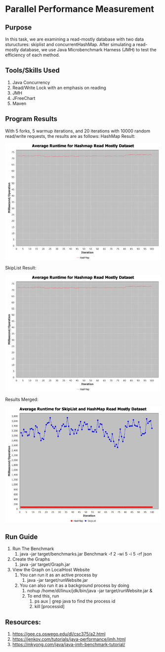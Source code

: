 # Parallel Performance Measurement
## Purpose
In this task, we are examining a read-mostly database with two data stuructures: skiplist and concurrentHashMap. After simulating a read-mostly database, we use Java Microbenchmark Harness (JMH) to test the efficiency of each method. 

## Tools/Skills Used
1. Java Concurrency 
2. Read/Write Lock with an emphasis on reading
3. JMH 
4. JFreeChart
5. Maven

## Program Results
With 5 forks, 5 warmup iterations, and 20 iterations with 10000 random read/write requests, the results are as follows:
HashMap Result:

![Graph depicting how HashMap runtime stayed around 72 ms/operations](/src/main/resources/static/HashMap.png)


SkipList Result:

![Graph depicting how SkipList runtime fluctuated from 2600-3600 ms/operations](/src/main/resources/static/HashMap.png)

Results Merged: 

![Graph combining the two graphs together](/src/main/resources/static/xyImage.png)


## Run Guide
1. Run The Benchmark
    1. java -jar target/benchmarks.jar Benchmark -f 2 -wi 5 -i 5 -rf json
2. Create the Graphs
    1. java -jar target/Graph.jar
3. View the Graph on LocalHost Website
    1. You can run it as an active process by
        1. java -jar target/runWebsite.jar
    2. You can also run it as a background process by doing
        1. nohup /home/dl/linux/jdk/bin/java -jar target/runWebsite.jar &
        2. To end this, run
            1. ps aux | grep java to find the process id
            2. kill [processid]


## Resources:
1. https://gee.cs.oswego.edu/dl/csc375/a2.html
2. https://jenkov.com/tutorials/java-performance/jmh.html
3. https://mkyong.com/java/java-jmh-benchmark-tutorial/
